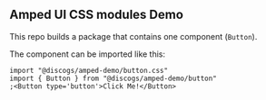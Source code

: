 ## Amped UI CSS modules Demo

This repo builds a package that contains one component (`Button`).

The component can be imported like this:

```tsx
import "@discogs/amped-demo/button.css"
import { Button } from "@discogs/amped-demo/button"
;<Button type='button'>Click Me!</Button>
```

